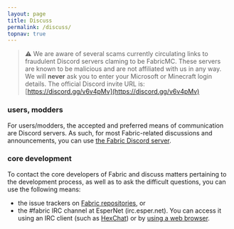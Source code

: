 ```yaml
---
layout: page
title: Discuss
permalink: /discuss/
topnav: true
---
```


> ⚠️ We are aware of several scams currently circulating links to fraudulent Discord servers claming to be FabricMC. These servers are known to be malicious and are not affiliated with us in any way. We will **never** ask you to enter your Microsoft or Minecraft login details. The official Discord invite URL is: [https://discord.gg/v6v4pMv](https://discord.gg/v6v4pMv)

### users, modders

For users/modders, the accepted and preferred means of communication are Discord servers. As such, for most Fabric-related discussions and announcements, you can use [the Fabric Discord server](https://discord.gg/v6v4pMv).

### core development

To contact the core developers of Fabric and discuss matters pertaining to the development process, as well as to ask the difficult questions, you can use the following means:

* the issue trackers on [Fabric repositories](https://github.com/FabricMC), or
* the #fabric IRC channel at EsperNet (irc.esper.net). You can access it using an IRC client (such as [HexChat](https://hexchat.github.io/)) or by [using a web browser](https://webchat.esper.net/).